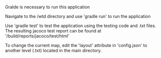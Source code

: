 Gralde is necessary to run this application

Navigate to the /wtd directory and use 'gradle run' to run the application

Use 'gradle test' to test the application using the testing code and .txt files. The resulting jacoco test report can be found at '/build/reports/jacoco/test/html'

To change the current map, edit the 'layout' attribute in 'config.json' to another level (.txt) located in the main directory.
